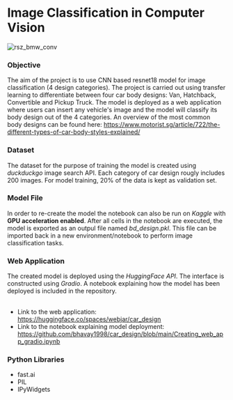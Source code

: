 # Image Classification in Computer Vision
 ![rsz_bmw_conv](https://github.com/user-attachments/assets/d568107a-c31c-4cd4-b428-acb33f21495d)
 
### Objective
The aim of the project is to use CNN based resnet18 model for image classification (4 design categories). The project is carried out using transfer learning to differentiate between four car body designs: Van, Hatchback, Convertible and Pickup Truck. The model is deployed as a web application where users can insert any vehicle's image and the model will classify its body design out of the 4 categories. An overview of the most common body designs can be found here: https://www.motorist.sg/article/722/the-different-types-of-car-body-styles-explained/

### Dataset
The dataset for the purpose of training the model is created using *duckduckgo* image search API. Each category of car design rougly includes 200 images. For model training, 20% of the data is kept as validation set.

### Model File
In order to re-create the model the notebook can also be run on *Kaggle* with **GPU acceleration enabled**. After all cells in the notebook are executed, the model is exported as an outpul file named *bd_design.pkl*. This file can be imported back in a new environment/notebook to perform image classification tasks.

### Web Application
The created model is deployed using the *HuggingFace API*. The interface is constructed using *Gradio*. A notebook explaining how the model has been deployed is included in the repository.<br><br>
- Link to the web application: <u>https://huggingface.co/spaces/webjar/car_design</u>
- Link to the notebook explaining model deployment: <u>https://github.com/bhavay1998/car_design/blob/main/Creating_web_app_gradio.ipynb</u>

### Python Libraries
- fast.ai
- PIL
- IPyWidgets
